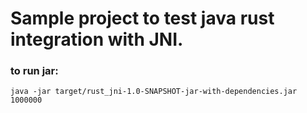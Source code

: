 # Sample project to test java rust integration with JNI.

### to run jar:
```shell
java -jar target/rust_jni-1.0-SNAPSHOT-jar-with-dependencies.jar 1000000
```
